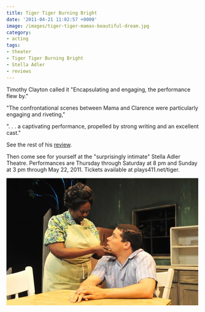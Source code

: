 ```yaml
---
title: Tiger Tiger Burning Bright
date: '2011-04-21 11:02:57 +0000'
image: /images/tiger-tiger-mamas-beautiful-dream.jpg
category:
- acting
tags:
- theater
- Tiger Tiger Burning Bright
- Stella Adler
- reviews
---
```


Timothy Clayton called it  "Encapsulating and engaging, the performance flew
by."

"The confrontational scenes between Mama and Clarence were particularly engaging
and riveting,"

". . . a captivating performance, propelled by strong writing and an excellent
cast."

See the rest of his
[review](https://dailytrojan.com/2011/04/20/tiger-tiger-burning-bright-intrigues/).

Then come see for yourself at the "surprisingly intimate" Stella Adler Theatre.
Performances are Thursday through Saturday at 8 pm and Sunday at 3 pm through
May 22, 2011. Tickets available at plays411.net/tiger.

![Mama's beautiful dream](/images/tiger-tiger-mamas-beautiful-dream.jpg)
